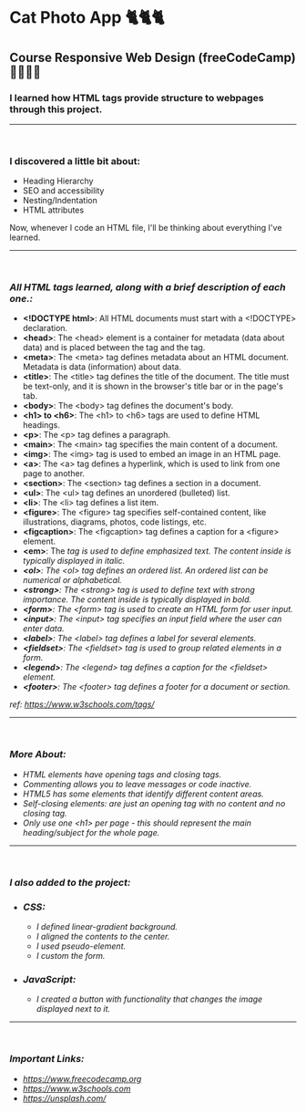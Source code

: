 # **Cat Photo App** 🐈🐈🐈

## **Course Responsive Web Design (freeCodeCamp)** 🧑🏻‍🚀🚀

### I learned how HTML tags provide structure to webpages through this project.

---

<br>

### **I discovered a little bit about:**

- Heading Hierarchy
- SEO and accessibility
- Nesting/Indentation
- HTML attributes

Now, whenever I code an HTML file, I'll be thinking about everything I've learned.

---

<br>

### _All HTML tags learned, along with a brief description of each one.:_

- **\<!DOCTYPE html>**: All HTML documents must start with a \<!DOCTYPE> declaration.
- **\<head>**: The \<head> element is a container for metadata (data about data) and is placed between the <html> tag and the <body> tag.
- **\<meta>**: The \<meta> tag defines metadata about an HTML document. Metadata is data (information) about data.
- **\<title>**: The \<title> tag defines the title of the document. The title must be text-only, and it is shown in the browser's title bar or in the page's tab.
- **\<body>**: The \<body> tag defines the document's body.
- **\<h1> to \<h6>**: The \<h1> to \<h6> tags are used to define HTML headings.
- **\<p>**: The \<p> tag defines a paragraph.
- **\<main>**: The \<main> tag specifies the main content of a document.
- **\<img>**: The \<img> tag is used to embed an image in an HTML page.
- **\<a>**: The \<a> tag defines a hyperlink, which is used to link from one page to another.
- **\<section>**: The \<section> tag defines a section in a document.
- **\<ul>**: The \<ul> tag defines an unordered (bulleted) list.
- **\<li>**: The \<li> tag defines a list item.
- **\<figure>**: The \<figure> tag specifies self-contained content, like illustrations, diagrams, photos, code listings, etc.
- **\<figcaption>**: The \<figcaption> tag defines a caption for a \<figure> element.
- **\<em>**: The <em> tag is used to define emphasized text. The content inside is typically displayed in italic.
- **\<ol>**: The \<ol> tag defines an ordered list. An ordered list can be numerical or alphabetical.
- **\<strong>**: The \<strong> tag is used to define text with strong importance. The content inside is typically displayed in bold.
- **\<form>**: The \<form> tag is used to create an HTML form for user input.
- **\<input>**: The \<input> tag specifies an input field where the user can enter data.
- **\<label>**: The \<label> tag defines a label for several elements.
- **\<fieldset>**: The \<fieldset> tag is used to group related elements in a form.
- **\<legend>**: The \<legend> tag defines a caption for the \<fieldset> element.
- **\<footer>**: The \<footer> tag defines a footer for a document or section.

ref: https://www.w3schools.com/tags/

---

<br>

### _More About:_

- HTML elements have opening tags and closing tags.
- Commenting allows you to leave messages or code inactive.
- HTML5 has some elements that identify different content areas.
- Self-closing elements: are just an opening tag with no content and no closing tag.
- Only use one \<h1> per page - this should represent the main heading/subject for the whole page.

---

<br>

### _I also added to the project:_

- ### _CSS:_

  - I defined linear-gradient background.
  - I aligned the contents to the center.
  - I used pseudo-element.
  - I custom the form.

- ### _JavaScript:_
  - I created a button with functionality that changes the image displayed next to it.

---

<br>

### _Important Links:_

- https://www.freecodecamp.org
- https://www.w3schools.com
- https://unsplash.com/
